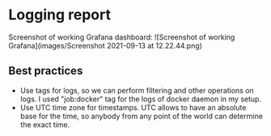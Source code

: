 # Logging report

Screenshot of working Grafana dashboard:
![Screenshot of working Grafana](images/Screenshot 2021-09-13 at 12.22.44.png)

## Best practices

- Use tags for logs, so we can perform filtering and other operations on logs. I used "job:docker" tag for the logs
  of docker daemon in my setup.
- Use UTC time zone for timestamps. UTC allows to have an absolute base for the time, so anybody from any point of the
  world can determine the exact time.
